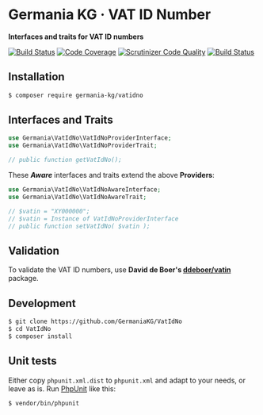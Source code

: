 # Germania KG · VAT ID Number

**Interfaces and traits for VAT ID numbers**

[![Build Status](https://travis-ci.org/GermaniaKG/VatIdNo.svg?branch=master)](https://travis-ci.org/GermaniaKG/VatIdNo)
[![Code Coverage](https://scrutinizer-ci.com/g/GermaniaKG/VatIdNo/badges/coverage.png?b=master)](https://scrutinizer-ci.com/g/GermaniaKG/VatIdNo/?branch=master)
[![Scrutinizer Code Quality](https://scrutinizer-ci.com/g/GermaniaKG/VatIdNo/badges/quality-score.png?b=master)](https://scrutinizer-ci.com/g/GermaniaKG/VatIdNo/?branch=master)
[![Build Status](https://scrutinizer-ci.com/g/GermaniaKG/VatIdNo/badges/build.png?b=master)](https://scrutinizer-ci.com/g/GermaniaKG/VatIdNo/build-status/master)


## Installation

```bash
$ composer require germania-kg/vatidno
```



## Interfaces and Traits

```php
use Germania\VatIdNo\VatIdNoProviderInterface;
use Germania\VatIdNo\VatIdNoProviderTrait;

// public function getVatIdNo();
```

These ***Aware*** interfaces and traits extend the above **Providers**:

```php
use Germania\VatIdNo\VatIdNoAwareInterface;
use Germania\VatIdNo\VatIdNoAwareTrait;

// $vatin = "XY000000";
// $vatin = Instance of VatIdNoProviderInterface
// public function setVatIdNo( $vatin );
```


## Validation

To validate the VAT ID numbers, use **David de Boer's [ddeboer/vatin](https://github.com/ddeboer/vatin)** package.


## Development

```bash
$ git clone https://github.com/GermaniaKG/VatIdNo
$ cd VatIdNo
$ composer install
```


## Unit tests

Either copy `phpunit.xml.dist` to `phpunit.xml` and adapt to your needs, or leave as is. 
Run [PhpUnit](https://phpunit.de/) like this:

```bash
$ vendor/bin/phpunit
```
